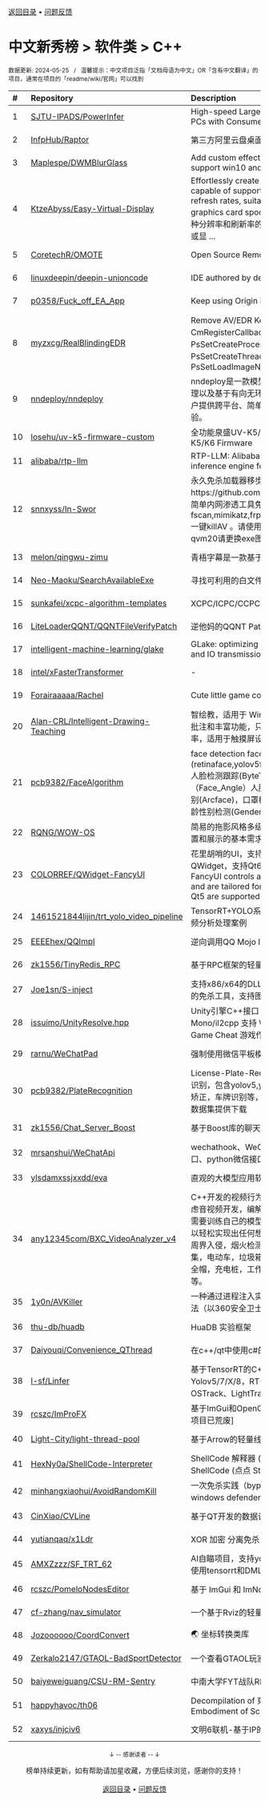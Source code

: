 <a href="https://github.com/GrowingGit/GitHub-Chinese-Top-Charts#github中文排行榜">返回目录</a> • <a href="/content/docs/feedback.md">问题反馈</a>

# 中文新秀榜 > 软件类 > C++
<sub>数据更新: 2024-05-25&nbsp;&nbsp;&nbsp;/&nbsp;&nbsp;&nbsp;温馨提示：中文项目泛指「文档母语为中文」OR「含有中文翻译」的项目，通常在项目的「readme/wiki/官网」可以找到</sub>

|#|Repository|Description|Stars|Updated|Created|
|:-|:-|:-|:-|:-|:-|
|1|[SJTU-IPADS/PowerInfer](https://github.com/SJTU-IPADS/PowerInfer)|High-speed Large Language Model Serving on PCs with Consumer-grade GPUs|7016|2024-05-20|2023-12-15|
|2|[InfpHub/Raptor](https://github.com/InfpHub/Raptor)|第三方阿里云盘桌面应用客户端|1484|2024-04-12|2024-02-12|
|3|[Maplespe/DWMBlurGlass](https://github.com/Maplespe/DWMBlurGlass)|Add custom effect to global system title bar, support win10 and win11.|1341|2024-05-14|2024-01-14|
|4|[KtzeAbyss/Easy-Virtual-Display](https://github.com/KtzeAbyss/Easy-Virtual-Display)|Effortlessly create virtual displays in Windows, capable of supporting various resolutions and refresh rates, suitable for remote control or graphics card spoofing.在win中轻松创建支持多种分辨率和刷新率的虚拟显示器，可用于远程控制或显 ...|997|2024-03-15|2023-09-17|
|5|[CoretechR/OMOTE](https://github.com/CoretechR/OMOTE)|Open Source Remote Using ESP32 and LVGL|978|2024-05-10|2023-06-18|
|6|[linuxdeepin/deepin-unioncode](https://github.com/linuxdeepin/deepin-unioncode)|IDE authored by deepin|830|2024-05-24|2023-06-29|
|7|[p0358/Fuck_off_EA_App](https://github.com/p0358/Fuck_off_EA_App)|Keep using Origin instead of EA App|748|2024-05-18|2023-06-23|
|8|[myzxcg/RealBlindingEDR](https://github.com/myzxcg/RealBlindingEDR)|Remove AV/EDR Kernel ObRegisterCallbacks、CmRegisterCallback、MiniFilter Callback、PsSetCreateProcessNotifyRoutine Callback、PsSetCreateThreadNotifyRoutine Callback、PsSetLoadImageNotifyRoutine Callback...|693|2024-05-24|2023-10-28|
|9|[nndeploy/nndeploy](https://github.com/nndeploy/nndeploy)|nndeploy是一款模型端到端部署框架。以多端推理以及基于有向无环图模型部署为基础，致力为用户提供跨平台、简单易用、高性能的模型部署体验。|492|2024-05-24|2023-08-08|
|10|[losehu/uv-k5-firmware-custom](https://github.com/losehu/uv-k5-firmware-custom)|全功能泉盛UV-K5/K6固件 Quansheng UV-K5/K6 Firmware|418|2024-05-24|2023-11-30|
|11|[alibaba/rtp-llm](https://github.com/alibaba/rtp-llm)|RTP-LLM: Alibaba's high-performance LLM inference engine for diverse applications.|393|2024-05-22|2023-12-27|
|12|[snnxyss/In-Swor](https://github.com/snnxyss/In-Swor)|永久免杀加载器移步另一个项目https://github.com/snnxyss/new_in_swor 一个简单内网渗透工具免杀 目前免杀fscan,mimikatz,frp,elevationstation,bypassuac, 一键killAV 。请使用In-Swor(x64版本)360报毒qvm20请更换exe图标资源。|377|2023-12-21|2023-08-04|
|13|[melon/qingwu-zimu](https://github.com/melon/qingwu-zimu)|青梧字幕是一款基于whisper的AI字幕提取工具|374|2024-03-14|2024-02-27|
|14|[Neo-Maoku/SearchAvailableExe](https://github.com/Neo-Maoku/SearchAvailableExe)|寻找可利用的白文件|363|2024-05-14|2024-03-05|
|15|[sunkafei/xcpc-algorithm-templates](https://github.com/sunkafei/xcpc-algorithm-templates)|XCPC/ICPC/CCPC 算法模板|333|2024-03-29|2023-07-12|
|16|[LiteLoaderQQNT/QQNTFileVerifyPatch](https://github.com/LiteLoaderQQNT/QQNTFileVerifyPatch)|逆他妈的QQNT Patch文件检测|288|2024-05-22|2023-12-12|
|17|[intelligent-machine-learning/glake](https://github.com/intelligent-machine-learning/glake)|GLake: optimizing GPU memory management and IO transmission.|288|2024-05-16|2023-06-06|
|18|[intel/xFasterTransformer](https://github.com/intel/xFasterTransformer)|-|245|2024-05-24|2023-06-14|
|19|[Forairaaaaa/Rachel](https://github.com/Forairaaaaa/Rachel)|Cute little game console based on esp32|244|2024-03-07|2023-11-07|
|20|[Alan-CRL/Intelligent-Drawing-Teaching](https://github.com/Alan-CRL/Intelligent-Drawing-Teaching)|智绘教，适用于 Windows 的屏幕批注工具，高效批注和丰富功能，只为尽可能地提高课堂教学效率，适用于触摸屏设备和PC端。|242|2024-05-20|2023-09-20|
|21|[pcb9382/FaceAlgorithm](https://github.com/pcb9382/FaceAlgorithm)|face detection   face recognition包含人脸检测(retinaface,yolov5face,yolov7face,yolov8face),人脸检测跟踪(ByteTracker)，人脸角度计算（Face_Angle）人脸矫正(Face_Aligner)，人脸识别(Arcface)，口罩检测(MaskRecognitiion)，年龄性别检测(Gender_age)，静默 ...|237|2024-03-04|2023-06-13|
|22|[RQNG/WOW-OS](https://github.com/RQNG/WOW-OS)|简易的拖影风格多级菜单系统，满足小设备功能设置和展示的基本需求|205|2024-03-07|2023-08-27|
|23|[COLORREF/QWidget-FancyUI](https://github.com/COLORREF/QWidget-FancyUI)|花里胡哨的UI，支持c++和PySide6，使用QWidget，支持Qt6，部分支持Qt5。The FancyUI controls are built in c++ and PySide6 and are tailored for Qt widgets. Qt6 and some Qt5 are supported|195|2024-04-29|2023-08-30|
|24|[1461521844lijin/trt_yolo_video_pipeline](https://github.com/1461521844lijin/trt_yolo_video_pipeline)|TensorRT+YOLO系列的 多路 多卡 多实例 并行视频分析处理案例|181|2024-05-22|2023-06-18|
|25|[EEEEhex/QQImpl](https://github.com/EEEEhex/QQImpl)|逆向调用QQ Mojo IPC与WeChat XPlugin|175|2024-01-19|2023-09-08|
|26|[zk1556/TinyRedis_RPC](https://github.com/zk1556/TinyRedis_RPC)|基于RPC框架的轻量级Redis|169|2024-04-10|2024-03-23|
|27|[Joe1sn/S-inject](https://github.com/Joe1sn/S-inject)|支持x86/x64的DLL和Shellcode 的Windows注入的免杀工具，支持图形化界面|161|2024-05-20|2024-02-05|
|28|[issuimo/UnityResolve.hpp](https://github.com/issuimo/UnityResolve.hpp)|Unity引擎C++接口   Unity Engine C++ API   Mono/il2cpp   支持 Windows, Android, Linux   Game Cheat   游戏作弊|157|2024-05-11|2023-11-18|
|29|[rarnu/WeChatPad](https://github.com/rarnu/WeChatPad)|强制使用微信平板模式|143|2023-11-29|2023-11-07|
|30|[pcb9382/PlateRecognition](https://github.com/pcb9382/PlateRecognition)|License-Plate-Recognition 支持12种车牌检测识别，包含yolov5,yolov7,yolov8车牌检测，车牌矫正，车牌识别等，准确率高达99.5% 还有车牌数据集提供下载|139|2024-03-04|2023-09-06|
|31|[zk1556/Chat_Server_Boost](https://github.com/zk1556/Chat_Server_Boost)|基于Boost库的聊天服务器|121|2024-03-25|2024-03-24|
|32|[mrsanshui/WeChatApi](https://github.com/mrsanshui/WeChatApi)|wechathook、WeChatApi、微信Api、微信接口、python微信接口、java微信Api、3.9.10.16|114|2024-05-24|2023-06-25|
|33|[ylsdamxssjxxdd/eva](https://github.com/ylsdamxssjxxdd/eva)|直观的大模型应用软件: 机体|113|2024-05-06|2024-02-25|
|34|[any12345com/BXC_VideoAnalyzer_v4](https://github.com/any12345com/BXC_VideoAnalyzer_v4)|C++开发的视频行为分析系统v4版本，可以在不考虑音视频开发，编解码开发，UI开发等情况下， 只需要训练自己的模型，开发自己的行为算法，就可以轻松实现出任何想要的视频行为报警检测，比如周界入侵，烟火检测，打架，斗殴，跌倒，人群聚集，电动车，垃圾箱，抽烟，攀爬，离岗睡岗，安全帽，充电桩，工作服， 疲劳检测，交通拥堵等等。|104|2024-05-24|2023-12-28|
|35|[1y0n/AVKiller](https://github.com/1y0n/AVKiller)|一种通过进程注入实现强制关闭部分杀软进程的方法（以360安全卫士和360杀毒为例）|94|2023-12-26|2023-12-19|
|36|[thu-db/huadb](https://github.com/thu-db/huadb)|HuaDB 实验框架|89|2024-04-01|2023-08-06|
|37|[Daiyouqi/Convenience_QThread](https://github.com/Daiyouqi/Convenience_QThread)|在c++/qt中使用c#的async/await语法糖|85|2024-03-19|2024-01-21|
|38|[l-sf/Linfer](https://github.com/l-sf/Linfer)|基于TensorRT的C++高性能推理库，YOLOPv2，Yolov5/7/X/8，RT-DETR，单目标跟踪OSTrack、LightTrack。|82|2024-01-18|2023-07-14|
|39|[rcszc/ImProFX](https://github.com/rcszc/ImProFX)|基于ImGui和OpenGL的桌面GUI开发框架 [很遗憾项目已荒废]|77|2024-03-22|2023-11-02|
|40|[Light-City/light-thread-pool](https://github.com/Light-City/light-thread-pool)|基于Arrow的轻量线程池|74|2024-04-03|2023-07-14|
|41|[HexNy0a/ShellCode-Interpreter](https://github.com/HexNy0a/ShellCode-Interpreter)|ShellCode 解释器 (样例)，无可执行权限加载 ShellCode (点点 Star，非常感谢!)|67|2024-03-10|2024-02-06|
|42|[minhangxiaohui/AvoidRandomKill](https://github.com/minhangxiaohui/AvoidRandomKill)|一次免杀实践（bypass 360、huorong、windows defender、kaspersky、）|62|2023-12-26|2023-12-08|
|43|[CinXiao/CVLine](https://github.com/CinXiao/CVLine)|基于QT开发的数据计算和图像处理的小工具|57|2024-01-19|2023-10-28|
|44|[yutianqaq/x1Ldr](https://github.com/yutianqaq/x1Ldr)|XOR 加密 分离免杀|55|2023-12-15|2023-11-30|
|45|[AMXZzzz/SF_TRT_62](https://github.com/AMXZzzz/SF_TRT_62)|AI自瞄项目，支持yolov5,yolov7,yolov8,yolox ，使用tensorrt和DML|55|2024-01-10|2023-08-03|
|46|[rcszc/PomeloNodesEditor](https://github.com/rcszc/PomeloNodesEditor)|基于 ImGui 和 ImNodes 改进的节点编辑器.|52|2024-01-01|2023-07-17|
|47|[cf-zhang/nav_simulator](https://github.com/cf-zhang/nav_simulator)|一个基于Rviz的轻量级ROS导航仿真器|49|2023-12-05|2023-07-18|
|48|[Jozoooooo/CoordConvert](https://github.com/Jozoooooo/CoordConvert)|🌏 坐标转换类库|48|2023-12-29|2023-12-29|
|49|[Zerkalo2147/GTAOL-BadSportDetector](https://github.com/Zerkalo2147/GTAOL-BadSportDetector)|一个查看GTAOL玩家恶意值的工具|42|2023-12-14|2023-12-01|
|50|[baiyeweiguang/CSU-RM-Sentry](https://github.com/baiyeweiguang/CSU-RM-Sentry)|中南大学FYT战队RM哨兵机器人上位机算法|42|2023-12-27|2023-10-13|
|51|[happyhavoc/th06](https://github.com/happyhavoc/th06)|Decompilation of 東方紅魔郷　～ the Embodiment of Scarlet Devil (1.02h)|36|2024-01-22|2023-08-20|
|52|[xaxys/injciv6](https://github.com/xaxys/injciv6)|文明6联机-基于IP的游戏发现|35|2024-01-24|2024-01-14|

<div align="center">
    <p><sub>↓ -- 感谢读者 -- ↓</sub></p>
    榜单持续更新，如有帮助请加星收藏，方便后续浏览，感谢你的支持！
</div>

<br/>

<div align="center"><a href="https://github.com/GrowingGit/GitHub-Chinese-Top-Charts#github中文排行榜">返回目录</a> • <a href="/content/docs/feedback.md">问题反馈</a></div>
